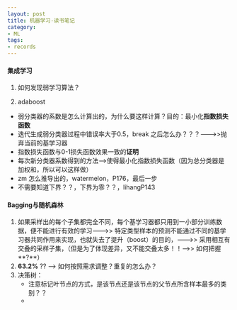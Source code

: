 ```yaml
---
layout: post  
title: 机器学习-读书笔记  
category: 
- ML  
tags:
- records
---
```


#### 集成学习
1. 如何发现弱学习算法？  
  
2. adaboost   
- 弱分类器的系数是怎么计算出的，为什么要这样计算？目的：最小化**指数损失函数**  
- 迭代生成弱分类器过程中错误率大于0.5，break 之后怎么办？？？--->>抛弃当前的基学习器  
- 指数损失函数与0-1损失函数效果一致的**证明**
- 每次新分类器系数得到的方法-->使得最小化指数损失函数（因为总分类器是加权和，所以可以这样做）
- zm 怎么推导出的，watermelon，P176，最后一步
- 不需要知道下界？？，下界为零？？，lihangP143

#### Bagging与随机森林
1. 如果采样出的每个子集都完全不同，每个基学习器都只用到一小部分训练数据，便不能进行有效的学习--->> 特定类型样本的预测不能通过不同的基学习器共同作用来实现，也就失去了提升（boost）的目的，--->> 采用相互有交叠的采样子集，（但是为了体现差异，又不能交叠太多！！-->> 如何把握**?**）
2. **63.2%** ?? -->  如何按照需求调整？重复的怎么办？
3. 决策树：
    - 注意标记叶节点的方式，是该节点还是该节点的父节点所含样本最多的类别？？
    - 
